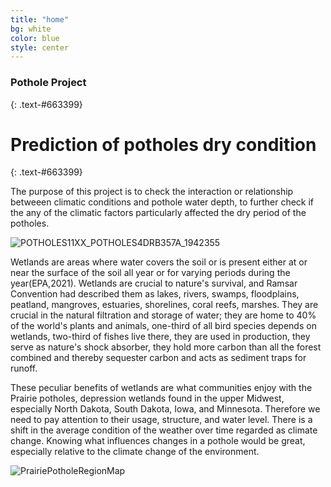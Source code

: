 ```yaml
---
title: "home"
bg: white
color: blue
style: center
---
```


### Pothole Project
{: .text-#663399}

<span class="fa-stack subtlecircle" style="font-size:100px; background:rgba(255,166,0,0.1)">
  <i class="fa fa-circle fa-stack-2x text-white"></i>
  <i class='fas fa-water' style='font-size:24px'></i>
  <i class='fas fa-water' style='font-size:36px'></i>
  <i class='fas fa-water' style='font-size:48px;color:orange'></i>
</span>

# Prediction of potholes dry condition
{: .text-#663399}

The purpose of this project is to check the interaction or relationship betweeen climatic conditions and pothole water depth, to further check if the any of the climatic factors particularly affected the dry period of the potholes.

![POTHOLES11XX_POTHOLES4DRB357A_1942355](https://user-images.githubusercontent.com/77670180/141729577-7c0b8c99-1e0b-4c76-a921-5f1f7227d988.jpg)


Wetlands are areas where water covers the soil or is present either at or near the surface of the soil all year or for varying periods during the year(EPA,2021). Wetlands are crucial to nature's survival, and Ramsar Convention had described them as lakes, rivers, swamps, floodplains, peatland, mangroves, estuaries, shorelines, coral reefs, marshes. They are crucial in the natural filtration and storage of water; they are home to 40% of the world's plants and animals, one-third of all bird species depends on wetlands, two-third of fishes live there, they are used in production, they serve as nature's shock absorber, they hold more carbon than all the forest
combined and thereby sequester carbon and acts as sediment traps for runoff.

These peculiar benefits of wetlands are what communities enjoy with the Prairie potholes, depression wetlands found in the upper Midwest, especially North Dakota, South Dakota, Iowa, and Minnesota. Therefore we need to pay attention to their usage, structure, and water level. There is a shift in the average condition of the weather over time regarded as climate change. Knowing what influences changes in a pothole would be great, especially relative to the climate change of the environment.

![PrairiePotholeRegionMap](https://user-images.githubusercontent.com/77670180/141729608-212899c3-a672-46bc-ba99-26fbc1586502.gif)


